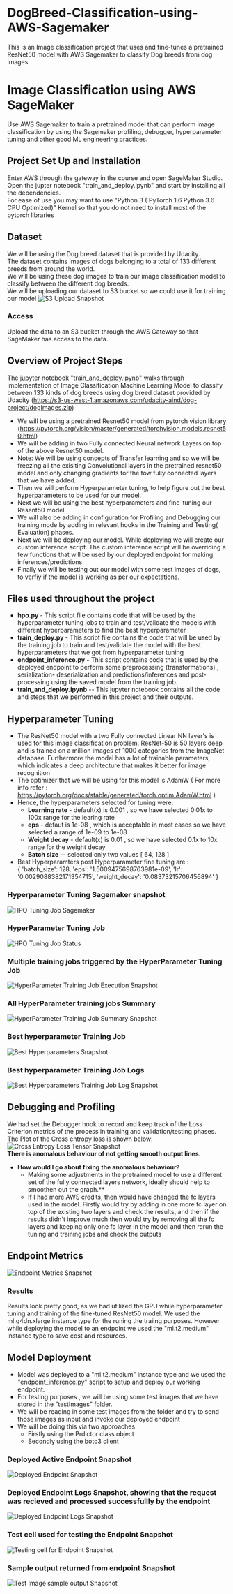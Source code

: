 # DogBreed-Classification-using-AWS-Sagemaker

This is an Image classification project that uses and fine-tunes a pretrained ResNet50 model with AWS Sagemaker to classify Dog breeds from dog images.

# Image Classification using AWS SageMaker

Use AWS Sagemaker to train a pretrained model that can perform image classification by using the Sagemaker profiling, debugger, hyperparameter tuning and other good ML engineering practices.

## Project Set Up and Installation
Enter AWS through the gateway in the course and open SageMaker Studio. <br>
Open the jupter notebook "train_and_deploy.ipynb" and start by installing all the dependencies. <br>
For ease of use you may want to use "Python 3 ( PyTorch 1.6 Python 3.6 CPU Optimized)" Kernel so that you do not need to install most of the pytorch libraries <br>

## Dataset
We will be using the Dog breed dataset that is provided by Udacity.<br>
The dataset contains images of dogs belonging to a total of 133 different breeds from around the world. <br>
We will be using these dog images to train our image classification model to classify between the  different dog breeds.<br>
We will be uploading our dataset to S3 bucket so we could use it for training our model
![S3 Upload Snapshot](https://github.com/Prafull-parmar/DogBreed-Classification-using-AWS-Sagemaker/blob/main/snapshots/S3_upload_snapshot.PNG)

### Access
Upload the data to an S3 bucket through the AWS Gateway so that SageMaker has access to the data. 

## Overview of Project Steps
The jupyter notebook "train_and_deploy.ipynb" walks through implementation of  Image Classification Machine Learning Model to classify between 133 kinds of dog breeds using dog breed dataset provided by Udacity (https://s3-us-west-1.amazonaws.com/udacity-aind/dog-project/dogImages.zip)

* We will be using a pretrained Resnet50  model from pytorch vision library (https://pytorch.org/vision/master/generated/torchvision.models.resnet50.html)
* We will be adding in two Fully connected Neural network Layers on top of the above Resnet50 model.
* Note: We will be using concepts of Transfer learning and so we will be freezing all the exisiting Convolutional layers in the pretrained resnet50 model and only changing gradients for the tow fully connected layers that we have added.
* Then we will perform Hyperparameter tuning, to help figure out the best hyperparameters to be used for our model.
* Next we will be using the best hyperparameters and fine-tuning our Resent50 model.
* We will also be adding in configuration for Profiling and Debugging our training mode by adding in relevant hooks in the Training and Testing( Evaluation) phases.
* Next we will be deploying our model. While deploying we will create our custom inference script. The custom inference script will be overriding a few functions that will be used by our deployed endpoint for making inferences/predictions.
* Finally we will be testing out our model with some test images of dogs, to verfiy if the model is working as per our expectations.


## Files used throughout the project

* **hpo.py** - This script file contains code that will be used by the hyperparameter tuning jobs to train and test/validate the models with different hyperparameters to find the best hyperparameter
* **train_deploy.py** - This script file contains the code that will be used by the training job to train and test/validate the model with the best hyperparameters that we got from hyperparameter tuning
* **endpoint_inference.py** - This script contains code that is used by the deployed endpoint to perform some preprocessing (transformations) , serialization- deserialization and predictions/inferences  and post-processing using the saved model from the training job.
* **train_and_deploy.ipynb** -- This jupyter notebook contains all the code and steps that we performed in this project and their outputs.

## Hyperparameter Tuning

* The ResNet50 model with a two Fully connected Linear NN layer's is used for this image classification problem. ResNet-50 is 50 layers deep and is trained on a million images of 1000 categories from the ImageNet database. Furthermore the model has a lot of trainable parameters, which indicates a deep architecture that makes it better for image recognition
* The optimizer that we will be using for this model is AdamW ( For more info refer : https://pytorch.org/docs/stable/generated/torch.optim.AdamW.html )
* Hence, the hyperparameters selected for tuning were:
  * **Learning rate** - default(x)  is 0.001 , so we have selected 0.01x to 100x range for the learing rate
  * **eps** - defaut is 1e-08 , which is acceptable in most cases so we have selected a range of 1e-09 to 1e-08
  * **Weight decay**  - default(x)  is 0.01 , so we have selected 0.1x to 10x range for the weight decay
  * **Batch size** -- selected only two values [ 64, 128 ]   
* Best Hyperparamters post Hyperparameter fine tuning are : <br>
 { 'batch_size': 128, 'eps': '1.5009475698763981e-09', 'lr': '0.0029088382171354715', 'weight_decay': '0.08373215706456894' }
### Hyperparameter Tuning Sagemaker snapshot
![HPO Tuning Job Sagemaker](https://github.com/Prafull-parmar/DogBreed-Classification-using-AWS-Sagemaker/blob/main/snapshots/hpo_tuning_sagemaker_snapshot.PNG)
### HyperParameter Tuning Job
![HPO Tuning Job Status](https://github.com/Prafull-parmar/DogBreed-Classification-using-AWS-Sagemaker/blob/main/snapshots/hpo_job_success_snapshot.PNG)
### Multiple training jobs triggered by the HyperParameter Tuning Job
![HyperParameter Training Job Execution Snapshot](https://github.com/Prafull-parmar/DogBreed-Classification-using-AWS-Sagemaker/blob/main/snapshots/Hyperparameter_tuning_job_executions.PNG)
### All HyperParameter training jobs Summary
![HyperParameter Training Job Summary Snapshot](https://github.com/Prafull-parmar/DogBreed-Classification-using-AWS-Sagemaker/blob/main/snapshots/hpo_training_job_summary_snapshot.PNG)
### Best hyperparameter Training Job
![Best Hyperparameters Snapshot](https://github.com/Prafull-parmar/DogBreed-Classification-using-AWS-Sagemaker/blob/main/snapshots/best_hyperparameters_snapshot.PNG)
### Best hyperparameter Training Job Logs
![Best Hyperparameters Training Job Log Snapshot](https://github.com/Prafull-parmar/DogBreed-Classification-using-AWS-Sagemaker/blob/main/snapshots/best_hpo_training_job_logs.PNG)

## Debugging and Profiling

We had set the Debugger hook to record and keep track of the Loss Criterion metrics of the process in training and validation/testing phases. The Plot of the Cross entropy loss is shown below:
![Cross Entropy Loss Tensor Snapshot](https://github.com/Prafull-parmar/DogBreed-Classification-using-AWS-Sagemaker/blob/main/snapshots/debugging_tensor_plot.PNG)
<br>**There is anomalous behaviour of not getting smooth output lines.**
* **How would I go about fixing the anomalous behaviour?**
  * Making some adjustments in the pretrained model to use a different set of the fully connected layers network, ideally should help to smoothen out the graph.**
  * If I had more AWS credits, then would have changed the fc layers used in the model. Firstly would try by adding in one more fc layer on top of the existing two layers and check the results, and then if the results didn't improve much then would try by removing all the fc layers and keeping only one fc layer in the model and then rerun the tuning and training jobs and check the outputs

## Endpoint Metrics
![Endpoint Metrics Snapshot](https://github.com/Prafull-parmar/DogBreed-Classification-using-AWS-Sagemaker/blob/main/snapshots/Endpoint_cpu_metrics.PNG)
### Results
Results look pretty good, as we had utilized the GPU while hyperparameter tuning and training of the fine-tuned ResNet50 model. We used the ml.g4dn.xlarge instance type for the runing the traiing purposes.
However while deploying the model to an endpoint we used the "ml.t2.medium" instance type to save cost and resources.


## Model Deployment
* Model was deployed to a "ml.t2.medium" instance type and we used the "endpoint_inference.py" script to setup and deploy our working endpoint.
* For testing purposes , we will be using some test images that we have stored in the "testImages" folder. 
* We will be reading in some test images from the folder and try to send those images as input and invoke our deployed endpoint
* We will be doing this via two approaches
  * Firstly using the Prdictor class object
  * Secondly using the boto3 client
### Deployed Active Endpoint Snapshot
![Deployed Endpoint Snapshot](https://github.com/Prafull-parmar/DogBreed-Classification-using-AWS-Sagemaker/blob/main/snapshots/Deployed_Endpoint.PNG)
### Deployed Endpoint Logs Snapshot, showing that the request was recieved and processed successfullly by the endpoint
![Deployed Endpoint Logs Snapshot](https://github.com/Prafull-parmar/DogBreed-Classification-using-AWS-Sagemaker/blob/main/snapshots/Deployed_endpoint_query_logs.PNG)
### Test cell used for testing the Endpoint Snapshot
![Testing cell for Endpoint Snapshot](https://github.com/Prafull-parmar/DogBreed-Classification-using-AWS-Sagemaker/blob/main/snapshots/test_image_sample_cell.PNG)
### Sample output returned from endpoint Snapshot
![Test Image sample output Snapshot](https://github.com/Prafull-parmar/DogBreed-Classification-using-AWS-Sagemaker/blob/main/snapshots/sample_endpoint_test_output.PNG)


